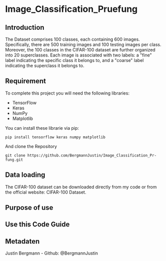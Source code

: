 # Image_Classification_Pruefung



## Introduction

The Dataset comprises 100 classes, each containing 600 images. Specifically, there are 500 training images and 100 testing images per class. Moreover, the 100 classes in the CIFAR-100 dataset are further organized into 20 superclasses. Each image is associated with two labels: a "fine" label indicating the specific class it belongs to, and a "coarse" label indicating the superclass it belongs to.



## Requirement

To complete this project you will need the following libraries:

- TensorFlow
- Keras
- NumPy
- Matplotlib

You can install these librarie via pip:

```Shell
pip install tensorflow keras numpy matplotlib
```

And clone the Repository

```Shell
git clone https://github.com/BergmannJustin/Image_Classification_Pr-fung.git
```

## Data loading
The CIFAR-100 dataset can be downloaded directly from my code or from the official website: CIFAR-100 Dataset.


## Purpose of use



## Use this Code Guide



## Metadaten
Justin Bergmann - Github: @BergmannJustin












